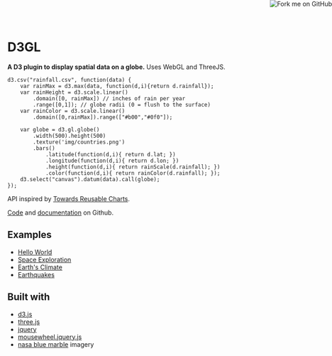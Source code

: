 D3GL
====
**A D3 plugin to display spatial data on a globe.** Uses WebGL and ThreeJS.

    d3.csv("rainfall.csv", function(data) {
        var rainMax = d3.max(data, function(d,i){return d.rainfall});
        var rainHeight = d3.scale.linear()
            .domain([0, rainMax]) // inches of rain per year
            .range([0,1]); // globe radii (0 = flush to the surface)
        var rainColor = d3.scale.linear()
            .domain([0,rainMax]).range(["#b00","#0f0"]);

        var globe = d3.gl.globe()
            .width(500).height(500)
            .texture('img/countries.png')
            .bars()
                .latitude(function(d,i){ return d.lat; })
                .longitude(function(d,i){ return d.lon; })
                .height(function(d,i){ return rainScale(d.rainfall); })
                .color(function(d,i){ return rainColor(d.rainfall); });
        d3.select("canvas").datum(data).call(globe);
    });

API inspired by [Towards Reusable Charts](http://bost.ocks.org/mike/chart/).

[Code](http://github.com/jiwonkim/d3gl) and [documentation](https://github.com/jiwonkim/d3gl/wiki/API-Reference) on Github.

<a href="http://github.com/jiwonkim/d3gl"><img style="position: absolute; top: 0; right: 0; border: 0;" src="http://s3.amazonaws.com/github/ribbons/forkme_right_red_aa0000.png" alt="Fork me on GitHub"></a>

Examples
--------
* [Hello World](http://bl.ocks.org/4056536)
* [Space Exploration](http://bl.ocks.org/4142482)
* [Earth's Climate](http://bl.ocks.org/4153053)
* [Earthquakes](http://bl.ocks.org/4274994)

Built with
----------
* [d3.js](http://mbostock.github.com/d3/)
* [three.js](http://threejs.org/)
* [jquery](http://jquery.com/)
* [mousewheel.jquery.js](http://brandonaaron.net/code/mousewheel/docs)
* [nasa blue marble](http://earthobservatory.nasa.gov/Features/BlueMarble/BlueMarble_monthlies.php) imagery

<link rel="stylesheet" href="style.css"></link>
